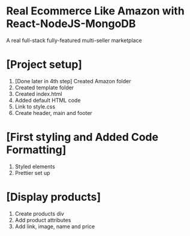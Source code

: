 # Real Ecommerce Like Amazon with React-NodeJS-MongoDB

A real full-stack fully-featured multi-seller marketplace

# [Project setup]

1. [Done later in 4th step] Created Amazon folder
2. Created template folder
3. Created index.html
4. Added default HTML code
5. Link to style.css
6. Create header, main and footer

# [First styling and Added Code Formatting]

1. Styled elements
2. Prettier set up

# [Display products]

1. Create products div
2. Add product attributes
3. Add link, image, name and price
